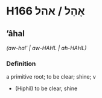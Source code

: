 # H166 אָהַל / אהל

## ʼâhal

_(aw-hal' | aw-HAHL | ah-HAHL)_

### Definition

a primitive root; to be clear; shine; v

- (Hiphil) to be clear, shine
